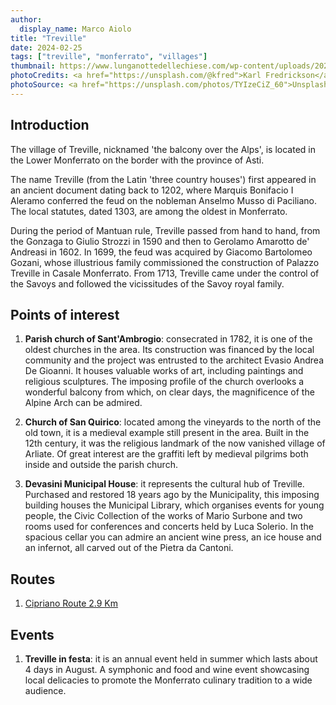```yaml
---
author:
  display_name: Marco Aiolo
title: "Treville"
date: 2024-02-25
tags: ["treville", "monferrato", "villages"]
thumbnail: https://www.lunganottedellechiese.com/wp-content/uploads/2022/05/Treville-scaled.jpeg
photoCredits: <a href="https://unsplash.com/@kfred">Karl Fredrickson</a>
photoSource: <a href="https://unsplash.com/photos/TYIzeCiZ_60">Unsplash</a>
---
```


## Introduction

The village of Treville, nicknamed 'the balcony over the Alps', is located in the Lower Monferrato on the border with the province of Asti.

The name Treville (from the Latin 'three country houses') first appeared in an ancient document dating back to 1202, where Marquis Bonifacio I Aleramo conferred the feud on the nobleman Anselmo Musso di Paciliano. The local statutes, dated 1303, are among the oldest in Monferrato.

During the period of Mantuan rule, Treville passed from hand to hand, from the Gonzaga to Giulio Strozzi in 1590 and then to Gerolamo Amarotto de' Andreasi in 1602. In 1699, the feud was acquired by Giacomo Bartolomeo Gozani, whose illustrious family commissioned the construction of Palazzo Treville in Casale Monferrato. From 1713, Treville came under the control of the Savoys and followed the vicissitudes of the Savoy royal family.

## Points of interest

1. **Parish church of Sant'Ambrogio**: consecrated in 1782, it is one of the oldest churches in the area. Its construction was financed by the local community and the project was entrusted to the architect Evasio Andrea De Gioanni. It houses valuable works of art, including paintings and religious sculptures. The imposing profile of the church overlooks a wonderful balcony from which, on clear days, the magnificence of the Alpine Arch can be admired.

2. **Church of San Quirico**: located among the vineyards to the north of the old town, it is a medieval example still present in the area. Built in the 12th century, it was the religious landmark of the now vanished village of Arliate. Of great interest are the graffiti left by medieval pilgrims both inside and outside the parish church.

3. **Devasini Municipal House**: it represents the cultural hub of Treville. Purchased and restored 18 years ago by the Municipality, this imposing building houses the Municipal Library, which organises events for young people, the Civic Collection of the works of Mario Surbone and two rooms used for conferences and concerts held by Luca Solerio. In the spacious cellar you can admire an ancient wine press, an ice house and an infernot, all carved out of the Pietra da Cantoni.

## Routes

1. [Cipriano Route 2.9 Km](https://monfit.netlify.app/en/blog/cellamonte-cipriano_track/)

## Events

1. **Treville in festa**: it is an annual event held in summer which lasts about 4 days in August. A symphonic and food and wine event showcasing local delicacies to promote the Monferrato culinary tradition to a wide audience.


